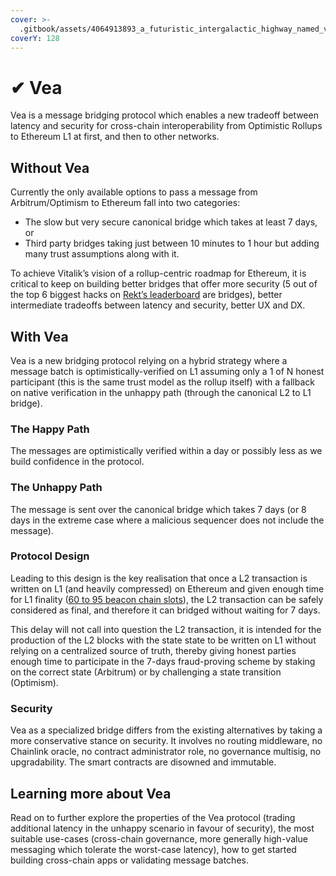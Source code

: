 ```yaml
---
cover: >-
  .gitbook/assets/4064913893_a_futuristic_intergalactic_highway_named_vea__sharp.png
coverY: 128
---
```


# ✔ Vea

Vea is a message bridging protocol which enables a new tradeoff between latency and security for cross-chain interoperability from Optimistic Rollups to Ethereum L1 at first, and then to other networks.&#x20;

## Without Vea

Currently the only available options to pass a message from Arbitrum/Optimism to Ethereum fall into two categories:&#x20;

* The slow but very secure canonical bridge which takes at least 7 days, or&#x20;
* Third party bridges taking just between 10 minutes to 1 hour but adding many trust assumptions along with it.&#x20;

To achieve Vitalik’s vision of a rollup-centric roadmap for Ethereum, it is critical to keep on building better bridges that offer more security (5 out of the top 6 biggest hacks on [Rekt’s leaderboard](https://rekt.news/leaderboard/) are bridges), better intermediate tradeoffs between latency and security, better UX and DX.&#x20;

## With Vea

Vea is a new bridging protocol relying on a hybrid strategy where a message batch is optimistically-verified on L1 assuming only a 1 of N honest participant (this is the same trust model as the rollup itself) with a fallback on native verification in the unhappy path (through the canonical L2 to L1 bridge).&#x20;

### The Happy Path

The messages are optimistically verified within a day or possibly less as we build confidence in the protocol.

### The Unhappy Path

The message is sent over the canonical bridge which takes 7 days (or 8 days in the extreme case where a malicious sequencer does not include the message).

### Protocol Design

Leading to this design is the key realisation that once a L2 transaction is written on L1 (and heavily compressed) on Ethereum and given enough time for L1 finality ([60 to 95 beacon chain slots](https://notes.ethereum.org/@vbuterin/single\_slot\_finality#Paths-toward-single-slot-finality)), the L2 transaction can be safely considered as final, and therefore it can bridged without waiting for 7 days.&#x20;

This delay will not call into question the L2 transaction, it is intended for the production of the L2 blocks with the state state to be written on L1 without relying on a centralized source of truth, thereby giving honest parties enough time to participate in the 7-days fraud-proving scheme by staking on the correct state (Arbitrum) or by challenging a state transition (Optimism).&#x20;

### Security

Vea as a specialized bridge differs from the existing alternatives by taking a more conservative stance on security. It involves no routing middleware, no Chainlink oracle, no contract administrator role, no governance multisig, no upgradability. The smart contracts are disowned and immutable.

## Learning more about Vea

Read on to further explore the properties of the Vea protocol (trading additional latency in the unhappy scenario in favour of security), the most suitable use-cases (cross-chain governance, more generally high-value messaging which tolerate the worst-case latency), how to get started building cross-chain apps or validating message batches.
